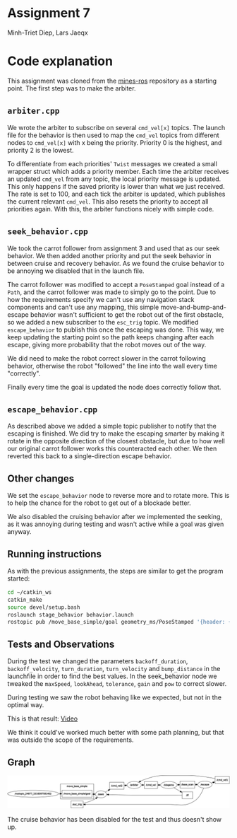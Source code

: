 Assignment 7
=========

Minh-Triet Diep, Lars Jaeqx

# Code explanation

This assignment was cloned from the [mines-ros](https://github.com/fhict/mines-ros) repository as a starting point. The first step was to make the arbiter.

`arbiter.cpp`
-------------

We wrote the arbiter to subscribe on several `cmd_vel[x]` topics. The launch file for the behavior is then used to map the `cmd_vel` topics from different nodes to `cmd_vel[x]` with x being the priority. Priority 0 is the highest, and priority 2 is the lowest. 

To differentiate from each priorities' `Twist` messages we created a small wrapper struct which adds a priority member. Each time the arbiter receives an updated `cmd_vel` from any topic, the local priority message is updated. This only happens if the saved priority is lower than what we just received. The rate is set to 100, and each tick the arbiter is updated, which publishes the current relevant `cmd_vel`. This also resets the priority to accept all priorities again. With this, the arbiter functions nicely with simple code.

`seek_behavior.cpp`
-------------------

We took the carrot follower from assignment 3 and used that as our seek behavior. We then added another priority and put the seek behavior in between cruise and recovery behavior. As we found the cruise behavior to be annoying we disabled that in the launch file. 

The carrot follower was modified to accept a `PoseStamped` goal instead of a `Path`, and the carrot follower was made to simply go to the point. Due to how the requirements specify we can't use any navigation stack components and can't use any mapping, this simple move-and-bump-and-escape behavior wasn't sufficient to get the robot out of the first obstacle, so we added a new subscriber to the `esc_trig` topic. We modified `escape_behavior` to publish this once the escaping was done. This way, we keep updating the starting point so the path keeps changing after each escape, giving more probability that the robot moves out of the way.

We did need to make the robot correct slower in the carrot following behavior, otherwise the robot "followed" the line into the wall every time "correctly".

Finally every time the goal is updated the node does correctly follow that.

`escape_behavior.cpp`
---------------------

As described above we added a simple topic publisher to notify that the escaping is finished. We did try to make the escaping smarter by making it rotate in the opposite direction of the closest obstacle, but due to how well our original carrot follower works this counteracted each other. We then reverted this back to a single-direction escape behavior.

Other changes
-------------

We set the `escape_behavior` node to reverse more and to rotate more. This is to help the chance for the robot to get out of a blockade better.

We also disabled the cruising behavior after we implemented the seeking, as it was annoying during testing and wasn't active while a goal was given anyway. 


Running instructions  
--------------------

As with the previous assignments, the steps are similar to get the program started:

```sh
cd ~/catkin_ws
catkin_make
source devel/setup.bash
roslaunch stage_behavior behavior.launch
rostopic pub /move_base_simple/goal geometry_ms/PoseStamped '{header: {stamp: now, frame_id: "map"}, pose: {position: {x: 0.0, y: 6.0, z: 0.0}, orientation: {w: 1.0}}}'
```

Tests and Observations
----------------------

During the test we changed the parameters `backoff_duration`, `backoff_velocity`, `turn_duration`, `turn_velocity` and `bump_distance` in the launchfile in order to find the best values. In the seek_behavior node we tweaked the `maxSpeed`, `lookAhead`, `tolerance`, `gain` and `pow` to correct slower.

During testing we saw the robot behaving like we expected, but not in the optimal way.

This is that result: [Video](https://streamable.com/5s03o)

We think it could've worked much better with some path planning, but that was outside the scope of the requirements.

Graph
-----

![Graph](rosgraph.png)

The cruise behavior has been disabled for the test and thus doesn't show up.
